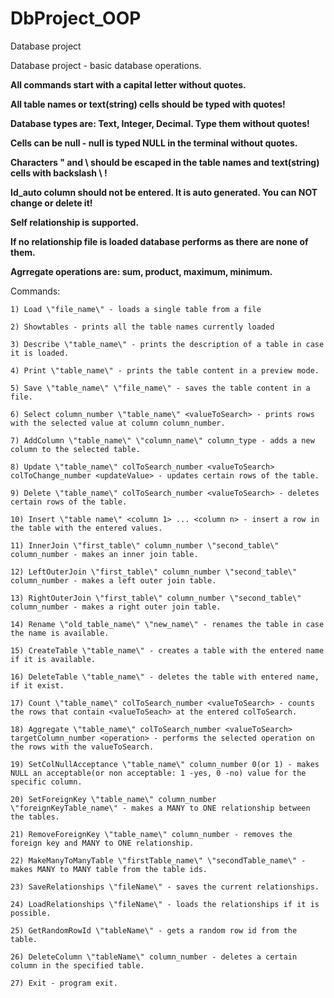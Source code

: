 # DbProject_OOP
Database project

Database project - basic database operations.

**All commands start with a capital letter without quotes.**

**All table names or text(string) cells should be typed with quotes!**

**Database types are: Text, Integer, Decimal. Type them without quotes!**

**Cells can be null - null is typed NULL in the terminal without quotes.**

**Characters \" and \\ should be escaped in the table names and text(string) cells with backslash \\ !**

**Id_auto column should not be entered. It is auto generated. You can NOT change or delete it!**

**Self relationship is supported.**

**If no relationship file is loaded database performs as there are none of them.**

**Agrregate operations are: sum, product, maximum, minimum.**


Commands:

	1) Load \"file_name\" - loads a single table from a file
	
	2) Showtables - prints all the table names currently loaded
	
	3) Describe \"table_name\" - prints the description of a table in case it is loaded.
	
	4) Print \"table_name\" - prints the table content in a preview mode.
	
	5) Save \"table_name\" \"file_name\" - saves the table content in a file.
	
	6) Select column_number \"table_name\" <valueToSearch> - prints rows with the selected value at column column_number.
	
	7) AddColumn \"table_name\" \"column_name\" column_type - adds a new column to the selected table.
	
	8) Update \"table_name\" colToSearch_number <valueToSearch> colToChange_number <updateValue> - updates certain rows of the table.
	
	9) Delete \"table_name\" colToSearch_number <valueToSearch> - deletes certain rows of the table.
	
	10) Insert \"table name\" <column 1> ... <column n> - insert a row in the table with the entered values.
	
	11) InnerJoin \"first_table\" column_number \"second_table\" column_number - makes an inner join table.
	
	12) LeftOuterJoin \"first_table\" column_number \"second_table\" column_number - makes a left outer join table.
	
	13) RightOuterJoin \"first_table\" column_number \"second_table\" column_number - makes a right outer join table.
	
	14) Rename \"old_table_name\" \"new_name\" - renames the table in case the name is available.
	
	15) CreateTable \"table_name\" - creates a table with the entered name if it is available.
	
	16) DeleteTable \"table_name\" - deletes the table with entered name, if it exist.
	
	17) Count \"table_name\" colToSearch_number <valueToSearch> - counts the rows that contain <valueToSeach> at the entered colToSearch.
	
	18) Aggregate \"table_name\" colToSearch_number <valueToSearch> targetColumn_number <operation> - performs the selected operation on the rows with the valueToSearch.
	
	19) SetColNullAcceptance \"table_name\" column_number 0(or 1) - makes NULL an acceptable(or non acceptable: 1 -yes, 0 -no) value for the specific column.
	
	20) SetForeignKey \"table_name\" column_number \"foreignKeyTable_name\" - makes a MANY to ONE relationship between the tables.
	
	21) RemoveForeignKey \"table_name\" column_number - removes the foreign key and MANY to ONE relationship.
	
	22) MakeManyToManyTable \"firstTable_name\" \"secondTable_name\" - makes MANY to MANY table from the table ids.
	
	23) SaveRelationships \"fileName\" - saves the current relationships.
	
	24) LoadRelationships \"fileName\" - loads the relationships if it is possible.
	
	25) GetRandomRowId \"tableName\" - gets a random row id from the table.
	
	26) DeleteColumn \"tableName\" column_number - deletes a certain column in the specified table.
	
	27) Exit - program exit.
